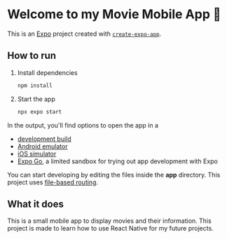 # Welcome to my Movie Mobile App 👋

This is an [Expo](https://expo.dev) project created with [`create-expo-app`](https://www.npmjs.com/package/create-expo-app).

## How to run

1. Install dependencies

   ```bash
   npm install
   ```

2. Start the app

   ```bash
   npx expo start
   ```

In the output, you'll find options to open the app in a

- [development build](https://docs.expo.dev/develop/development-builds/introduction/)
- [Android emulator](https://docs.expo.dev/workflow/android-studio-emulator/)
- [iOS simulator](https://docs.expo.dev/workflow/ios-simulator/)
- [Expo Go](https://expo.dev/go), a limited sandbox for trying out app development with Expo

You can start developing by editing the files inside the **app** directory. This project uses [file-based routing](https://docs.expo.dev/router/introduction).

## What it does
This is a small mobile app to display movies and their information. This project is made to learn how to use React Native for my future projects.
